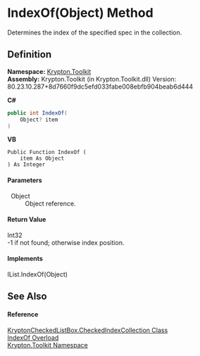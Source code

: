 # IndexOf(Object) Method


Determines the index of the specified spec in the collection.



## Definition
**Namespace:** <a href="79d2eac2-21f4-54ff-7552-b20c33c30600.md">Krypton.Toolkit</a>  
**Assembly:** Krypton.Toolkit (in Krypton.Toolkit.dll) Version: 80.23.10.287+8d7660f9dc5efd033fabe008ebfb904beab6d444

**C#**
``` C#
public int IndexOf(
	Object? item
)
```
**VB**
``` VB
Public Function IndexOf ( 
	item As Object
) As Integer
```



#### Parameters
<dl><dt>  Object</dt><dd>Object reference.</dd></dl>

#### Return Value
Int32  
-1 if not found; otherwise index position.

#### Implements
IList.IndexOf(Object)  


## See Also


#### Reference
<a href="09e75015-06a2-5edb-96fc-46d27b738d5d.md">KryptonCheckedListBox.CheckedIndexCollection Class</a>  
<a href="8568f16f-5135-a1e1-239c-2fee273225cd.md">IndexOf Overload</a>  
<a href="79d2eac2-21f4-54ff-7552-b20c33c30600.md">Krypton.Toolkit Namespace</a>  
